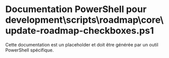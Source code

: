 # Documentation PowerShell pour development\scripts\roadmap\core\update-roadmap-checkboxes.ps1

Cette documentation est un placeholder et doit être générée par un outil PowerShell spécifique.
